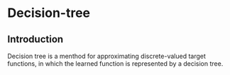 # Decision-tree

## Introduction
Decision tree is a menthod for approximating discrete-valued target functions, in which the learned function is represented by a decision tree.
